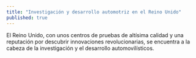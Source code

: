 ```yaml
---
title: "Investigación y desarrollo automotriz en el Reino Unido"
published: true
---
```

El Reino Unido, con unos centros de pruebas de altísima calidad y una reputación por descubrir innovaciones revolucionarias, se encuentra a la cabeza de la investigación y el desarrollo automovilísticos.
